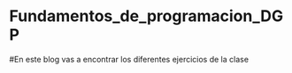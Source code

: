 # Fundamentos_de_programacion_DGP
#En este blog vas a encontrar los diferentes ejercicios de la clase
